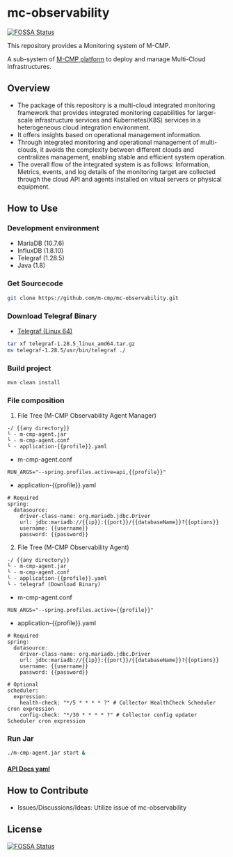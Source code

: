 # mc-observability
[![FOSSA Status](https://app.fossa.com/api/projects/git%2Bgithub.com%2Fm-cmp%2Fmc-observability.svg?type=shield)](https://app.fossa.com/projects/git%2Bgithub.com%2Fm-cmp%2Fmc-observability?ref=badge_shield)


This repository provides a Monitoring system of M-CMP.

A sub-system of [M-CMP platform](https://github.com/m-cmp/docs/tree/main) to deploy and manage Multi-Cloud Infrastructures. 

## Overview

- The package of this repository is a multi-cloud integrated monitoring framework that provides integrated monitoring capabilities for larger-scale infrastructure services and Kubernetes(K8S) services in a heterogeneous cloud integration environment.
- It offers insights based on operational management information.
- Through integrated monitoring and operational management of multi-clouds, it avoids the complexity between different clouds and centralizes management, enabling stable and efficient system operation.
- The overall flow of the integrated system is as follows: Information, Metrics, events, and log details of the monitoring target are collected through the cloud API and agents installed on vitual servers or physical equipment.

## How to Use

### Development environment
  - MariaDB (10.7.6)
  - InfluxDB (1.8.10)
  - Telegraf (1.28.5)
  - Java (1.8)

### Get Sourcecode
```bash
git clone https://github.com/m-cmp/mc-observability.git
```

### Download Telegraf Binary
- [Telegraf (Linux 64)](https://dl.influxdata.com/telegraf/releases/telegraf-1.28.5_linux_amd64.tar.gz)
```bash
tar xf telegraf-1.28.5_linux_amd64.tar.gz
mv telegraf-1.28.5/usr/bin/telegraf ./
```

### Build project
```bash
mvn clean install
```
### File composition

1. File Tree (M-CMP Observability Agent Manager)
```
-/ {{any directory}}
└ - m-cmp-agent.jar
└ - m-cmp-agent.conf
└ - application-{{profile}}.yaml
```
- m-cmp-agent.conf
```
RUN_ARGS="--spring.profiles.active=api,{{profile}}"
```
- application-{{profile}}.yaml
```
# Required
spring:
  datasource:
    driver-class-name: org.mariadb.jdbc.Driver
    url: jdbc:mariadb://{{ip}}:{{port}}/{{databaseName}}?{{options}}
    username: {{username}}
    password: {{password}}
```

2. File Tree (M-CMP Observability Agent)
```
-/ {{any directory}}
└ - m-cmp-agent.jar
└ - m-cmp-agent.conf
└ - application-{{profile}}.yaml
└ - telegraf (Download Binary)
```
- m-cmp-agent.conf
```
RUN_ARGS="--spring.profiles.active={{profile}}"
```
- application-{{profile}}.yaml
```
# Required
spring:
  datasource:
    driver-class-name: org.mariadb.jdbc.Driver
    url: jdbc:mariadb://{{ip}}:{{port}}/{{databaseName}}?{{options}}
    username: {{username}}
    password: {{password}}

# Optional
scheduler:
  expression:
    health-check: "*/5 * * * * ?" # Collector HealthCheck Scheduler cron expression
    config-check: "*/30 * * * * ?" # Collector config updater Scheduler cron expression
```

### Run Jar
```bash
./m-cmp-agent.jar start &
```

[//]: # (#### [API Postman Example]&#40;./m-cmp-observability-agent.postman_collection.json&#41;)

#### [API Docs yaml](./swagger.yaml)

## How to Contribute

- Issues/Discussions/Ideas: Utilize issue of mc-observability


## License
[![FOSSA Status](https://app.fossa.com/api/projects/git%2Bgithub.com%2Fm-cmp%2Fmc-observability.svg?type=large)](https://app.fossa.com/projects/git%2Bgithub.com%2Fm-cmp%2Fmc-observability?ref=badge_large)